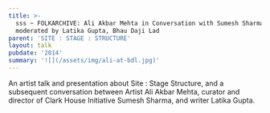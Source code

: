 ```yaml
---
title: >-
  sss ~ FOLKARCHIVE: Ali Akbar Mehta in Conversation with Sumesh Sharma,
  moderated by Latika Gupta, Bhau Daji Lad
parent: 'SITE : STAGE : STRUCTURE'
layout: talk
pubdate: '2014'
summary: '![](/assets/img/ali-at-bdl.jpg)'
---
```

An artist talk and presentation about Site : Stage Structure, and a subsequent conversation between Artist Ali Akbar Mehta, curator and director of Clark House Initiative Sumesh Sharma, and writer Latika Gupta.
